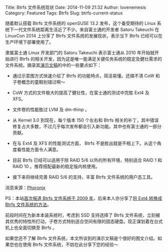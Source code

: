 Title: Btrfs 文件系统现状
Date: 2014-11-09 21:32
Author: lovenemesis
Category: Featured
Tags: Btrfs
Slug: btrfs-current-status

随着默认搭载 Btrfs 文件系统的 openSUSE 13.2 发布，这个备受期待的 Linux
系统下一代文件系统距离生活近了不少。来自富士通的开发者 Satoru Takeuchi
在 LinuxCon 2014 上分享了 Btrfs 文件系统的发展现状，表示当下 Btrfs
已经可以在生产环境下部署使用了。

隶属富士通 Linux 开发部门的 Satoru Takeuchi 表示富士通从 2010
年开始就开始进行 Btrfs
的相关开发，因为这是唯一能满足关键任务系统的稳定及健壮需求的文件系统。摘录其[演示文稿](https://events.linuxfoundation.org/sites/events/files/slides/Btrfs\_Current%20status\_and\_future\_prospects\_0.pdf)的中的一些要点如下：

* 通过示意图方式快速介绍了 Btrfs 的功能特点，简洁易懂。还搞不清 CoW
和子卷概念的童鞋别错过啊～

* CoW 方式的文件极大的提高了健壮性，在富士通的测试中完胜 Ext4 及 XFS。

* 文件卷的性能胜过 LVM 及 dm-thinp 。

* 从 Kernel 3.0 到现在，每个版本 150 个左右和 Btrfs
相关的补丁，其中错误修复占大多数，不过几乎每次发布都会引入新功能。其中也有富士通的一部分贡献。

* 在与 Ext4 及 XFS 的性能测试方面， Btrfs
不是胜出就是不相上下。从这个角度看性能方面令人满意。

* 目前 Btrfs 已经可以适用于除 RAID 5/6 以外的所有环境，特别适合 RAID 1
和 RAID 10 。推荐搭配最新的稳定版内核使用。

* 接下来将继续完善 RAID 5/6 的支持，丰富 Btrfs 文件系统的用户态工具。

消息来源：[Phoronix](http://www.phoronix.com/scan.php?page=news\_item&px=MTgzMzM)

PS：本站[首次报道 Btrfs 文件系统于 2009
年](https://linuxtoy.org/archives/linux-kernel-2629-rc-1.html)，后来本人亦分享了[将
Ext4 转换成 Btrfs
文件系统的方法](https://linuxtoy.org/archives/use-livecd-to-allow-existing-fedora-13-use-btrfs-filesystem.html)。

前段时间在为新本本装系统时，考虑到 SSD 支持选择了 Btrfs
文件系统，立刻被其优秀的特性所打动，子卷方式特别适合空间有限的固态硬盘。现正谋划着在台式机上也全面切换至
Btrfs 。

如果您还不了解 Btrfs
文件系统，本文所谈到的演示文稿是个很好的图文介绍。如果您也在使用 Btrfs
文件系统，不妨在此分享下您的经验～
